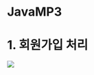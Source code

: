 # JavaMP3
# 1. 회원가입 처리
<img src = "https://postfiles.pstatic.net/MjAxOTA0MjlfMTc5/MDAxNTU2NDk3MDkzODA5.X6SN6V2HzGJflGCN2OBVZJ9z5KgTGAsiz6kf_YjwNZcg.CK4FiLyVeq58nkHs624lgljFaCfCWidw9CWjCdfZEIEg.PNG.wkdtjdgh9592/%EC%A0%9C%EB%AA%A9_%EC%97%86%EC%9D%8C.png?type=w773"/>
